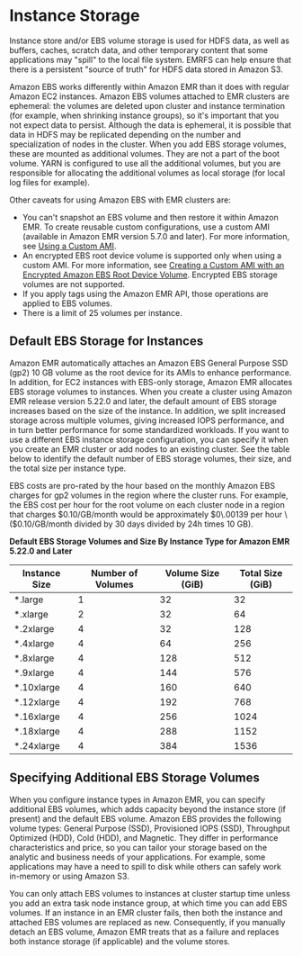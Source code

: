 # Instance Storage<a name="emr-plan-storage"></a>

Instance store and/or EBS volume storage is used for HDFS data, as well as buffers, caches, scratch data, and other temporary content that some applications may "spill" to the local file system\. EMRFS can help ensure that there is a persistent "source of truth" for HDFS data stored in Amazon S3\.

Amazon EBS works differently within Amazon EMR than it does with regular Amazon EC2 instances\. Amazon EBS volumes attached to EMR clusters are ephemeral: the volumes are deleted upon cluster and instance termination \(for example, when shrinking instance groups\), so it's important that you not expect data to persist\. Although the data is ephemeral, it is possible that data in HDFS may be replicated depending on the number and specialization of nodes in the cluster\. When you add EBS storage volumes, these are mounted as additional volumes\. They are not a part of the boot volume\. YARN is configured to use all the additional volumes, but you are responsible for allocating the additional volumes as local storage \(for local log files for example\)\.

Other caveats for using Amazon EBS with EMR clusters are:
+ You can't snapshot an EBS volume and then restore it within Amazon EMR\. To create reusable custom configurations, use a custom AMI \(available in Amazon EMR version 5\.7\.0 and later\)\. For more information, see [Using a Custom AMI](emr-custom-ami.md)\.
+ An encrypted EBS root device volume is supported only when using a custom AMI\. For more information, see [Creating a Custom AMI with an Encrypted Amazon EBS Root Device Volume](emr-custom-ami.md#emr-custom-ami-encrypted)\. Encrypted EBS storage volumes are not supported\.
+ If you apply tags using the Amazon EMR API, those operations are applied to EBS volumes\.
+ There is a limit of 25 volumes per instance\.

## Default EBS Storage for Instances<a name="emr-plan-storage-ebs-storage-default"></a>

Amazon EMR automatically attaches an Amazon EBS General Purpose SSD \(gp2\) 10 GB volume as the root device for its AMIs to enhance performance\. In addition, for EC2 instances with EBS\-only storage, Amazon EMR allocates EBS storage volumes to instances\. When you create a cluster using Amazon EMR release version 5\.22\.0 and later, the default amount of EBS storage increases based on the size of the instance\. In addition, we split increased storage across multiple volumes, giving increased IOPS performance, and in turn better performance for some standardized workloads\. If you want to use a different EBS instance storage configuration, you can specify it when you create an EMR cluster or add nodes to an existing cluster\. See the table below to identify the default number of EBS storage volumes, their size, and the total size per instance type\.

EBS costs are pro\-rated by the hour based on the monthly Amazon EBS charges for gp2 volumes in the region where the cluster runs\. For example, the EBS cost per hour for the root volume on each cluster node in a region that charges $0\.10/GB/month would be approximately $0\.00139 per hour \($0\.10/GB/month divided by 30 days divided by 24h times 10 GB\)\.


**Default EBS Storage Volumes and Size By Instance Type for Amazon EMR 5\.22\.0 and Later**  

| Instance Size | Number of Volumes | Volume Size \(GiB\) | Total Size \(GiB\) | 
| --- | --- | --- | --- | 
|  \*\.large  |  1  |  32  |  32  | 
|  \*\.xlarge  |  2  |  32  |  64  | 
|  \*\.2xlarge  |  4  |  32  |  128  | 
|  \*\.4xlarge  |  4  |  64  |  256  | 
|  \*\.8xlarge  |  4  |  128  |  512  | 
|  \*\.9xlarge  |  4  |  144  |  576  | 
|  \*\.10xlarge  |  4  |  160  |  640  | 
|  \*\.12xlarge  |  4  |  192  |  768  | 
|  \*\.16xlarge  |  4  |  256  |  1024  | 
|  \*\.18xlarge  |  4  |  288  |  1152  | 
|  \*\.24xlarge  |  4  |  384  |  1536  | 

## Specifying Additional EBS Storage Volumes<a name="w10aac19c33c15c12c14"></a>

When you configure instance types in Amazon EMR, you can specify additional EBS volumes, which adds capacity beyond the instance store \(if present\) and the default EBS volume\. Amazon EBS provides the following volume types: General Purpose \(SSD\), Provisioned IOPS \(SSD\), Throughput Optimized \(HDD\), Cold \(HDD\), and Magnetic\. They differ in performance characteristics and price, so you can tailor your storage based on the analytic and business needs of your applications\. For example, some applications may have a need to spill to disk while others can safely work in\-memory or using Amazon S3\.

You can only attach EBS volumes to instances at cluster startup time unless you add an extra task node instance group, at which time you can add EBS volumes\. If an instance in an EMR cluster fails, then both the instance and attached EBS volumes are replaced as new\. Consequently, if you manually detach an EBS volume, Amazon EMR treats that as a failure and replaces both instance storage \(if applicable\) and the volume stores\.